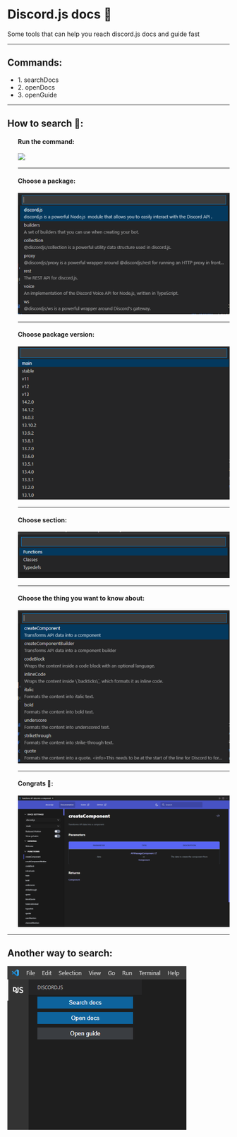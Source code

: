 # Discord.js docs 📖

Some tools that can help you reach discord.js docs and guide fast

***

## Commands:

<ul>
<li>1. searchDocs</li>
<li>2. openDocs</li>
<li>3. openGuide</li>
</ul>

***

## How to search 🔎:

<ul style="list-style-type: none; ">
<li>
<h4>Run the command:</h4>
<img src="command=searchDocs.png" />
</li>

***

<li>
<h4>Choose a package:</h4>
<img src="examples/package.png" />
</li>

***

<li>
<h4>Choose package version:</h4>
<img src="examples/packageVersion.png" />
</li>

***

<li>
<h4>Choose section:</h4>
<img src="examples/section.png" />
</li>

***

<li>
<h4>Choose the thing you want to know about:</h4>
<img src="examples/objects.png" />
</li>

***

<li>
<h4>Congrats 🎉:</h4>
<img src="examples/docs.png" />
</li>

</ul>

***

## Another way to search:
<img src="examples/bar.png" />